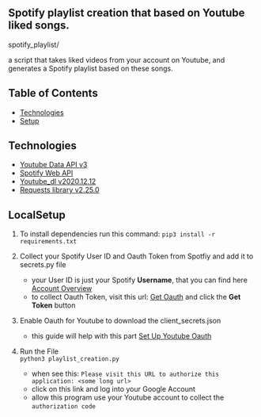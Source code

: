 ## Spotify playlist creation that based on Youtube liked songs.

spotify_playlist/

a script that takes liked videos from your account on Youtube, and generates a Spotify playlist based on these songs.

## Table of Contents
* [Technologies](#Technologies)
* [Setup](#LocalSetup)


## Technologies
* [Youtube Data API v3]
* [Spotify Web API]
* [Youtube_dl v2020.12.12]
* [Requests library v2.25.0]

## LocalSetup
1) To install dependencies run this command:
`pip3 install -r requirements.txt`

2) Collect your Spotify User ID and Oauth Token from Spotfiy and add it to secrets.py file
    * your User ID is just your Spotify **Username**, that you can find here [Account Overview] 
    * to collect Oauth Token, visit this url: [Get Oauth] and click the **Get Token** button

3) Enable Oauth for Youtube to download the client_secrets.json   
    * this guide will help with this part [Set Up Youtube Oauth]

4) Run the File  
`python3 playlist_creation.py`   
    * when see this: `Please visit this URL to authorize this application: <some long url>`
    * click on this link and log into your Google Account 
    * allow this program use your Youtube account to collect the `authorization code`
 


   [Youtube Data API v3]: <https://developers.google.com/youtube/v3>
   [Spotify Web API]: <https://developer.spotify.com/documentation/web-api/>
   [Youtube_dl v2020.12.12]:<https://github.com/ytdl-org/youtube-dl/> 
   [Requests library v2.25.0]: <https://requests.readthedocs.io/en/master/>
   
   [Account Overview]: <https://www.spotify.com/us/account/overview/> 
   [Get Oauth]: <https://developer.spotify.com/console/post-playlists/>
   
   [Set Up Youtube Oauth]: <https://developers.google.com/youtube/v3/getting-started/>
   